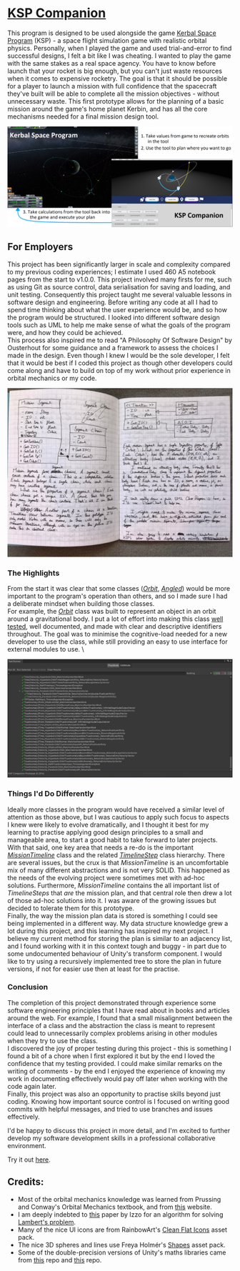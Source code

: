 # [KSP Companion](https://play.unity.com/mg/other/webgl-builds-148518)

This program is designed to be used alongside the game [Kerbal Space Program](https://en.wikipedia.org/wiki/Kerbal_Space_Program) (KSP) - a space flight simulation game with realistic orbital physics. Personally, when I played the game and used trial-and-error to find successful designs, I felt a bit like I was cheating. I wanted to play the game with the same stakes as a real space agency. You have to know before launch that your rocket is big enough, but you can't just waste resources when it comes to expensive rocketry. The goal is that it should be possible for a player to launch a mission with full confidence that the spacecraft they've built will be able to complete all the mission objectives - without unnecessary waste. This first prototype allows for the planning of a basic mission around the game's home planet Kerbin, and has all the core mechanisms needed for a final mission design tool.

![](/Other/Images/ToolScreenshot.png)

## For Employers
This project has been significantly larger in scale and complexity compared to my previous coding experiences; I estimate I used 460 A5 notebook pages from the start to v1.0.0. This project involved many firsts for me, such as using Git as source control, data serialisation for saving and loading, and unit testing. Consequently this project taught me several valuable lessons in software design and engineering. Before writing any code at all I had to spend time thinking about what the user experience would be, and so how the program would be structured. I looked into different software design tools such as UML to help me make sense of what the goals of the program were, and how they could be achieved. \
This process also inspired me to read "A Philosophy Of Software Design" by Ousterhout for some guidance and a framework to assess the choices I made in the design. Even though I knew I would be the sole developer, I felt that it would be best if I coded this project as though other developers could come along and have to build on top of my work without prior experience in orbital mechanics or my code. 

![](/Other/Images/NotebookUML.jpg)

### The Highlights
From the start it was clear that some classes ([_Orbit_](https://github.com/RobertJClose/KSP-Companion-Prototype/blob/921940345136123d4c88bd0b5804d151334a8ea3/Assets/KSP%20Companion/Scripts/Orbital%20Stuff/Orbit.cs), [_Angled_](https://github.com/RobertJClose/KSP-Companion-Prototype/blob/921940345136123d4c88bd0b5804d151334a8ea3/Assets/KSP%20Companion/Scripts/Utilities/Angled.cs)) would be more important to the program's operation than others, and so I made sure I had a deliberate mindset when building those classes. \
For example, the [_Orbit_](https://github.com/RobertJClose/KSP-Companion-Prototype/blob/921940345136123d4c88bd0b5804d151334a8ea3/Assets/KSP%20Companion/Scripts/Orbital%20Stuff/Orbit.cs) class was built to represent an object in an orbit around a gravitational body. I put a lot of effort into making this class [well tested](https://github.com/RobertJClose/KSP-Companion-Prototype/blob/921940345136123d4c88bd0b5804d151334a8ea3/Assets/Tests/Editor%20Tests/Orbit%20Tests/OrbitTests.cs), well documented, and made with clear and descriptive identifiers throughout. The goal was to minimise the cognitive-load needed for a new developer to use the class, while still providing an easy to use interface for external modules to use. \

![](/Other/Images/TestsScreenshot.png)

### Things I'd Do Differently
Ideally more classes in the program would have received a similar level of attention as those above, but I was cautious to apply such focus to aspects I knew were likely to evolve dramatically, and I thought it best for my learning to practise applying good design principles to a small and manageable area, to start a good habit to take forward to later projects. \
With that said, one key area that needs a re-do is the important [_MissionTimeline_](https://github.com/RobertJClose/KSP-Companion-Prototype/blob/751a3b4429945ba52f43e0c434f600244a9f105e/Assets/KSP%20Companion/Scripts/UI%20Scripts/Timeline%20Scripts/MissionTimeline.cs) class and the related [_TimelineStep_](https://github.com/RobertJClose/KSP-Companion-Prototype/blob/751a3b4429945ba52f43e0c434f600244a9f105e/Assets/KSP%20Companion/Scripts/UI%20Scripts/Timeline%20Scripts/TimelineStep.cs) class hierarchy. There are several issues, but the crux is that _MissionTimeline_ is an uncomfortable mix of many different abstractions and is not very SOLID. This happened as the needs of the evolving project were sometimes met with ad-hoc solutions. Furthermore, _MissionTimeline_ contains the all important list of _TimelineSteps_ that _are_ the mission plan, and that central role then drew a lot of those ad-hoc solutions into it. I was aware of the growing issues but decided to tolerate them for this prototype. \
Finally, the way the mission plan data is stored is something I could see being implemented in a different way. My data structure knowledge grew a lot during this project, and this learning has inspired my next project. I believe my current method for storing the plan is similar to an adjacency list, and I found working with it in this context tough and buggy - in part due to some undocumented behaviour of Unity's transform component. I would like to try using a recursively implemented tree to store the plan in future versions, if not for easier use then at least for the practise.

### Conclusion
The completion of this project demonstrated through experience some software engineering principles that I have read about in books and articles around the web. For example, I found that a small misalignment between the interface of a class and the abstraction the class is meant to represent could lead to unnecessarily complex problems arising in other modules when they try to use the class. \
I discovered the joy of proper testing during this project - this is something I found a bit of a chore when I first explored it but by the end I loved the confidence that my testing provided. I could make similar remarks on the writing of comments - by the end I enjoyed the experience of knowing my work in documenting effectively would pay off later when working with the code again later. \
Finally, this project was also an opportunity to practise skills beyond just coding. Knowing how important source control is I focused on writing good commits with helpful messages, and tried to use branches and issues effectively. 

I'd be happy to discuss this project in more detail, and I'm excited to further develop my software development skills in a professional collaborative environment.

Try it out [here](https://play.unity.com/mg/other/webgl-builds-148518).

## Credits:
* Most of the orbital mechanics knowledge was learned from Prussing and Conway's Orbital Mechanics textbook, and from [this](http://braeunig.us/space/index_top.htm) website.
* I am deeply indebted to [this](https://www.esa.int/gsp/ACT/doc/MAD/pub/ACT-RPR-MAD-2014-RevisitingLambertProblem.pdf) paper by Izzo for an algorithm for solving [Lambert's problem](https://en.wikipedia.org/wiki/Lambert's_problem).
* Many of the nice UI icons are from RainbowArt's [Clean Flat Icons](https://assetstore.unity.com/packages/2d/gui/icons/clean-flat-icons-98117) asset pack.
* The nice 3D spheres and lines use Freya Holmér's [Shapes](https://assetstore.unity.com/packages/tools/particles-effects/shapes-173167) asset pack.
* Some of the double-precision versions of Unity's maths libraries came from [this](https://github.com/sldsmkd/vector3d) repo and [this](https://github.com/Darkziyu/Mathd) repo.
